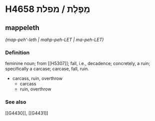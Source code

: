 # H4658 מַפֶּלֶת / מפלת

## mappeleth

_(map-peh'-leth | mahp-peh-LET | ma-peh-LET)_

### Definition

feminine noun; from [[H5307]]; fall, i.e., decadence; concretely, a ruin; specifically a carcase; carcase, fall, ruin.

- carcass, ruin, overthrow
    - carcass
    - ruin, overthrow
### See also

[[G4430]], [[G4431]]

